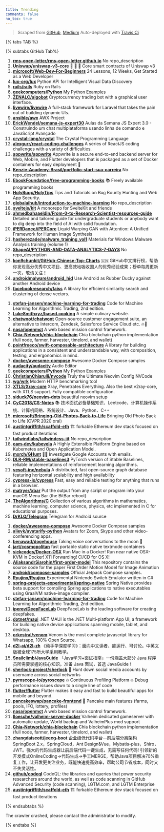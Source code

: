```yaml
---
title: Trending
comments: false
no_toc: true
---
```


> Scraped from [GitHub](https://github.com/trending), [Medium](https://medium.com/topic/popular)
Auto-deployed with [Travis Ci](https://travis-ci.org/)

{% tabs TAB %}
<!-- tab GitHub -->
{% subtabs GitHub Tab%}
<!-- tab Daily -->
1. [**rms-open-letter/rms-open-letter.github.io**](https://github.com/rms-open-letter/rms-open-letter.github.io)
No repo_description
2. [**Uniswap/uniswap-v3-core**](https://github.com/Uniswap/uniswap-v3-core)
🦄 🦄 🦄 Core smart contracts of Uniswap v3
3. [**microsoft/Web-Dev-For-Beginners**](https://github.com/microsoft/Web-Dev-For-Beginners)
24 Lessons, 12 Weeks, Get Started as a Web Developer
4. [**lux-org/lux**](https://github.com/lux-org/lux)
Python API for Intelligent Visual Data Discovery
5. [**rails/rails**](https://github.com/rails/rails)
Ruby on Rails
6. [**geekcomputers/Python**](https://github.com/geekcomputers/Python)
My Python Examples
7. [**ZENALC/algobot**](https://github.com/ZENALC/algobot)
Cryptocurrency trading bot with a graphical user interface.
8. [**livewire/livewire**](https://github.com/livewire/livewire)
A full-stack framework for Laravel that takes the pain out of building dynamic UIs.
9. [**ansible/awx**](https://github.com/ansible/awx)
AWX Project
10. [**ErickWendel/semana-js-expert30**](https://github.com/ErickWendel/semana-js-expert30)
Aulas da Semana JS Expert 3.0 - Construindo um chat multiplataforma usando linha de comando e JavaScript Avançado
11. [**crystal-lang/crystal**](https://github.com/crystal-lang/crystal)
The Crystal Programming Language
12. [**alexgurr/react-coding-challenges**](https://github.com/alexgurr/react-coding-challenges)
A series of ReactJS coding challenges with a variety of difficulties.
13. [**appwrite/appwrite**](https://github.com/appwrite/appwrite)
Appwrite is a secure end-to-end backend server for Web, Mobile, and Flutter developers that is packaged as a set of Docker containers for easy deployment 🚀
14. [**Kenzie-Academy-Brasil/portfolio-start-sua-carreira**](https://github.com/Kenzie-Academy-Brasil/portfolio-start-sua-carreira)
No repo_description
15. [**EbookFoundation/free-programming-books**](https://github.com/EbookFoundation/free-programming-books)
📚 Freely available programming books
16. [**HolyBugx/HolyTips**](https://github.com/HolyBugx/HolyTips)
Tips and Tutorials on Bug Bounty Hunting and Web App Security.
17. [**globalaihub/introduction-to-machine-learning**](https://github.com/globalaihub/introduction-to-machine-learning)
No repo_description
18. [**sveltejs/kit**](https://github.com/sveltejs/kit)
A monorepo for SvelteKit and friends
19. [**ahmedbahaaeldin/From-0-to-Research-Scientist-resources-guide**](https://github.com/ahmedbahaaeldin/From-0-to-Research-Scientist-resources-guide)
Detailed and tailored guide for undergraduate students or anybody want to dig deep into the field of AI with solid foundation.
20. [**iPERDance/iPERCore**](https://github.com/iPERDance/iPERCore)
Liquid Warping GAN with Attention: A Unified Framework for Human Image Synthesis
21. [**hasherezade/malware_training_vol1**](https://github.com/hasherezade/malware_training_vol1)
Materials for Windows Malware Analysis training (volume 1)
22. [**ShapeAI/PYTHON-AND-DATA-ANALYTICS-7-DAYS**](https://github.com/ShapeAI/PYTHON-AND-DATA-ANALYTICS-7-DAYS)
No repo_description
23. [**kon9chunkit/GitHub-Chinese-Top-Charts**](https://github.com/kon9chunkit/GitHub-Chinese-Top-Charts)
🇨🇳 GitHub中文排行榜，帮助你发现高分优秀中文项目、更高效地吸收国人的优秀经验成果；榜单每周更新一次，敬请关注！
24. [**androidmalware/android_hid**](https://github.com/androidmalware/android_hid)
Use Android as Rubber Ducky against another Android device
25. [**facebookresearch/faiss**](https://github.com/facebookresearch/faiss)
A library for efficient similarity search and clustering of dense vectors.
<!-- endtab -->
<!-- tab Weekly -->
1. [**stefan-jansen/machine-learning-for-trading**](https://github.com/stefan-jansen/machine-learning-for-trading)
Code for Machine Learning for Algorithmic Trading, 2nd edition.
2. [**LukeSmithxyz/based.cooking**](https://github.com/LukeSmithxyz/based.cooking)
A simple culinary website.
3. [**chatwoot/chatwoot**](https://github.com/chatwoot/chatwoot)
Open-source customer engagement suite, an alternative to Intercom, Zendesk, Salesforce Service Cloud etc. 🔥💬
4. [**nasa/openmct**](https://github.com/nasa/openmct)
A web based mission control framework.
5. [**Chia-Network/chia-blockchain**](https://github.com/Chia-Network/chia-blockchain)
Chia blockchain python implementation (full node, farmer, harvester, timelord, and wallet)
6. [**pointfreeco/swift-composable-architecture**](https://github.com/pointfreeco/swift-composable-architecture)
A library for building applications in a consistent and understandable way, with composition, testing, and ergonomics in mind.
7. [**docker/awesome-compose**](https://github.com/docker/awesome-compose)
Awesome Docker Compose samples
8. [**audacity/audacity**](https://github.com/audacity/audacity)
Audio Editor
9. [**geekcomputers/Python**](https://github.com/geekcomputers/Python)
My Python Examples
10. [**ChristianChiarulli/nvcode**](https://github.com/ChristianChiarulli/nvcode)
Truly the Ultimate Neovim Config NVCode
11. [**wg/wrk**](https://github.com/wg/wrk)
Modern HTTP benchmarking tool
12. [**XTLS/Xray-core**](https://github.com/XTLS/Xray-core)
Xray, Penetrates Everything. Also the best v2ray-core, with XTLS support. Fully compatible configuration.
13. [**siduck76/neovim-dots**](https://github.com/siduck76/neovim-dots)
beautiful neovim setup
14. [**CyC2018/CS-Notes**](https://github.com/CyC2018/CS-Notes)
📚 技术面试必备基础知识、Leetcode、计算机操作系统、计算机网络、系统设计、Java、Python、C++
15. [**microsoft/Bringing-Old-Photos-Back-to-Life**](https://github.com/microsoft/Bringing-Old-Photos-Back-to-Life)
Bringing Old Photo Back to Life (CVPR 2020 oral)
16. [**austintgriffith/scaffold-eth**](https://github.com/austintgriffith/scaffold-eth)
🏗 forkable Ethereum dev stack focused on fast product iterations
17. [**tailwindlabs/tailwindcss-jit**](https://github.com/tailwindlabs/tailwindcss-jit)
No repo_description
18. [**oam-dev/kubevela**](https://github.com/oam-dev/kubevela)
A Highly Extensible Platform Engine based on Kubernetes and Open Application Model.
19. [**mxrch/GHunt**](https://github.com/mxrch/GHunt)
🕵️‍♂️ Investigate Google Accounts with emails.
20. [**DLR-RM/stable-baselines3**](https://github.com/DLR-RM/stable-baselines3)
PyTorch version of Stable Baselines, reliable implementations of reinforcement learning algorithms.
21. [**vesoft-inc/nebula**](https://github.com/vesoft-inc/nebula)
A distributed, fast open-source graph database featuring horizontal scalability and high availability
22. [**cypress-io/cypress**](https://github.com/cypress-io/cypress)
Fast, easy and reliable testing for anything that runs in a browser.
23. [**matryer/xbar**](https://github.com/matryer/xbar)
Put the output from any script or program into your macOS Menu Bar (the BitBar reboot)
24. [**TheAlgorithms/C**](https://github.com/TheAlgorithms/C)
Collection of various algorithms in mathematics, machine learning, computer science, physics, etc implemented in C for educational purposes.
25. [**DrKLO/Telegram**](https://github.com/DrKLO/Telegram)
Telegram for Android source
<!-- endtab -->
<!-- tab Monthly -->
1. [**docker/awesome-compose**](https://github.com/docker/awesome-compose)
Awesome Docker Compose samples
2. [**alievk/avatarify-python**](https://github.com/alievk/avatarify-python)
Avatars for Zoom, Skype and other video-conferencing apps.
3. [**benawad/dogehouse**](https://github.com/benawad/dogehouse)
Taking voice conversations to the moon 🚀
4. [**jart/cosmopolitan**](https://github.com/jart/cosmopolitan)
fast portable static native textmode containers
5. [**sickcodes/Docker-OSX**](https://github.com/sickcodes/Docker-OSX)
Run Mac in a Docker! Run near native OSX-KVM in Docker! X11 Forwarding! CI/CD for OS X!
6. [**AliaksandrSiarohin/first-order-model**](https://github.com/AliaksandrSiarohin/first-order-model)
This repository contains the source code for the paper First Order Motion Model for Image Animation
7. [**android/compose-samples**](https://github.com/android/compose-samples)
Official Jetpack Compose samples.
8. [**Ryujinx/Ryujinx**](https://github.com/Ryujinx/Ryujinx)
Experimental Nintendo Switch Emulator written in C#
9. [**spring-projects-experimental/spring-native**](https://github.com/spring-projects-experimental/spring-native)
Spring Native provides beta support for compiling Spring applications to native executables using GraalVM native-image compiler.
10. [**stefan-jansen/machine-learning-for-trading**](https://github.com/stefan-jansen/machine-learning-for-trading)
Code for Machine Learning for Algorithmic Trading, 2nd edition.
11. [**iperov/DeepFaceLab**](https://github.com/iperov/DeepFaceLab)
DeepFaceLab is the leading software for creating deepfakes.
12. [**dotnet/maui**](https://github.com/dotnet/maui)
.NET MAUI is the .NET Multi-platform App UI, a framework for building native device applications spanning mobile, tablet, and desktop.
13. [**orkestral/venom**](https://github.com/orkestral/venom)
Venom is the most complete javascript library for Whatsapp, 100% Open Source.
14. [**d2l-ai/d2l-zh**](https://github.com/d2l-ai/d2l-zh)
《动手学深度学习》：面向中文读者、能运行、可讨论。中英文版被全球175所大学采用教学。
15. [**Snailclimb/JavaGuide**](https://github.com/Snailclimb/JavaGuide)
「Java学习+面试指南」一份涵盖大部分 Java 程序员所需要掌握的核心知识。准备 Java 面试，首选 JavaGuide！
16. [**sherlock-project/sherlock**](https://github.com/sherlock-project/sherlock)
🔎 Hunt down social media accounts by username across social networks
17. [**pyroscope-io/pyroscope**](https://github.com/pyroscope-io/pyroscope)
🔥 Continuous Profiling Platform 🔥 Debug performance issues down to a single line of code
18. [**flutter/flutter**](https://github.com/flutter/flutter)
Flutter makes it easy and fast to build beautiful apps for mobile and beyond.
19. [**pancakeswap/pancake-frontend**](https://github.com/pancakeswap/pancake-frontend)
🥞 Pancake main features (farms, pools, IFO, lottery, profiles)
20. [**nasa/openmct**](https://github.com/nasa/openmct)
A web based mission control framework.
21. [**lloesche/valheim-server-docker**](https://github.com/lloesche/valheim-server-docker)
Valheim dedicated gameserver with automatic update, World backup and ValheimPlus mod support
22. [**Chia-Network/chia-blockchain**](https://github.com/Chia-Network/chia-blockchain)
Chia blockchain python implementation (full node, farmer, harvester, timelord, and wallet)
23. [**zhangdaiscott/jeecg-boot**](https://github.com/zhangdaiscott/jeecg-boot)
企业级低代码平台—前后端分离架构SpringBoot 2.x，SpringCloud，Ant Design&Vue，Mybatis-plus，Shiro，JWT。强大的代码生成器让前后端代码一键生成，无需写任何代码! 引领新的开发模式OnlineCoding->代码生成->手工MERGE，帮助Java项目解决70%重复工作，让开发更关注业务，既能快速提高效率，帮助公司节省成本，同时又不失灵活性。
24. [**github/codeql**](https://github.com/github/codeql)
CodeQL: the libraries and queries that power security researchers around the world, as well as code scanning in GitHub Advanced Security (code scanning), LGTM.com, and LGTM Enterprise
25. [**austintgriffith/scaffold-eth**](https://github.com/austintgriffith/scaffold-eth)
🏗 forkable Ethereum dev stack focused on fast product iterations
<!-- endtab -->
{% endsubtabs %}
<!-- endtab -->
<!-- tab Medium -->
The crawler crashed, please contact the administrator to modify.
<!-- endtab -->
{% endtabs %}
